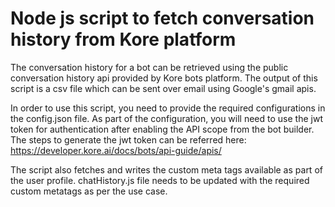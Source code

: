 # Node js script to fetch conversation history from Kore platform

The conversation history for a bot can be retrieved using the public conversation history api provided by Kore bots platform. 
The output of this script is a csv file which can be sent over email using Google's gmail apis.

In order to use this script, you need to provide the required configurations in the config.json file. 
As part of the configuration, you will need to use the jwt token for authentication after enabling the API scope from the bot builder. 
The steps to generate the jwt token can be referred here: https://developer.kore.ai/docs/bots/api-guide/apis/ 

The script also fetches and writes the custom meta tags available as part of the user profile. chatHistory.js file needs to be updated with the required custom metatags as per the use case.

